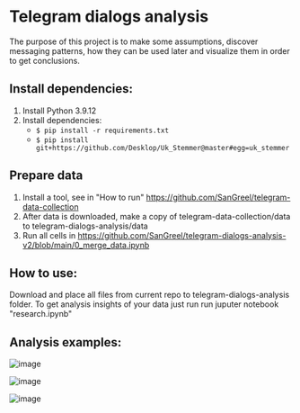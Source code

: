 # Telegram dialogs analysis
The purpose of this project is to make some assumptions, discover messaging patterns, how they can be used later and visualize them in order to get conclusions. 

## Install dependencies:
1. Install Python 3.9.12
2. Install dependencies:
    - `$ pip install -r requirements.txt`
    - `$ pip install git+https://github.com/Desklop/Uk_Stemmer@master#egg=uk_stemmer`

## Prepare data
1. Install a tool, see in "How to run" https://github.com/SanGreel/telegram-data-collection
2. After data is downloaded, make a copy of telegram-data-collection/data to telegram-dialogs-analysis/data
3. Run all cells in https://github.com/SanGreel/telegram-dialogs-analysis-v2/blob/main/0_merge_data.ipynb

## How to use:
Download and place all files from current repo to telegram-dialogs-analysis folder.
To get analysis insights of your data just run run juputer notebook "research.ipynb"

## Analysis examples:
![image](https://user-images.githubusercontent.com/93656863/166719975-9954d35d-c5c6-4d3c-9448-d776f4737726.png)

![image](https://user-images.githubusercontent.com/93656863/166720978-76c98762-0439-40a5-a585-c12fa18494cc.png)

![image](https://user-images.githubusercontent.com/93656863/166720302-2ea096c2-71ee-47b8-af80-f3f602ae94ec.png)
